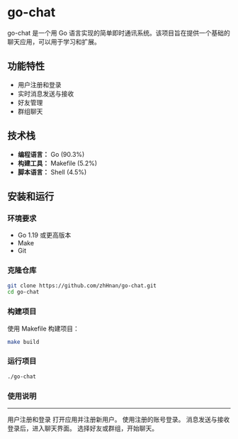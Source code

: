 # go-chat

go-chat 是一个用 Go 语言实现的简单即时通讯系统。该项目旨在提供一个基础的聊天应用，可以用于学习和扩展。

## 功能特性

- 用户注册和登录
- 实时消息发送与接收
- 好友管理
- 群组聊天

## 技术栈

- **编程语言：** Go (90.3%)
- **构建工具：** Makefile (5.2%)
- **脚本语言：** Shell (4.5%)

## 安装和运行

### 环境要求

- Go 1.19 或更高版本
- Make
- Git

### 克隆仓库

```bash
git clone https://github.com/zhHnan/go-chat.git
cd go-chat
```
### 构建项目
使用 Makefile 构建项目：

``` bash
make build
```
### 运行项目
```bash
./go-chat
```
### 使用说明
---
用户注册和登录
打开应用并注册新用户。
使用注册的账号登录。
消息发送与接收
登录后，进入聊天界面。
选择好友或群组，开始聊天。

